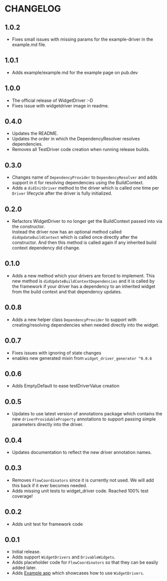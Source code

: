 # CHANGELOG

## 1.0.2

* Fixes small issues with missing params for the example-driver in the example.md file.

## 1.0.1

* Adds example/example.md for the example page on pub.dev

## 1.0.0

* The official release of WidgetDriver :-D
* Fixes issue with widgetdriver image in readme.

## 0.4.0

* Updates the README.
* Updates the order in which the DependencyResolver resolves dependencies.
* Removes all TestDriver code creation when running release builds.

## 0.3.0

* Changes name of `DependencyProvider` to `DependencyResolver` and adds support in it for resolving dependencies using the BuildContext.
* Adds a `didInitDriver` method to the driver which is called one time per `Driver` lifecycle after the driver is fully initialized.

## 0.2.0

* Refactors WidgetDriver to no longer get the BuildContext passed into via the constructor.  
Instead the driver now has an optional method called `didUpdateBuildContext` which is called once directly after the constructor. And then this method is called again if any inherited build context dependency did change.

## 0.1.0

* Adds a new method which your drivers are forced to implement. This new method is `didUpdateBuildContextDependencies` and it is called by the framework if your driver has a dependency to an inherited widget from the build context and that dependency updates.

## 0.0.8

* Adds a new helper class `DependencyProvider` to support with creating/resolving dependencies when needed directly into the widget.

## 0.0.7

* Fixes issues with ignoring of state changes
* enables new generated mixin from `widget_driver_generator ^0.0.6`

## 0.0.6

* Adds EmptyDefault to ease testDriverValue creation

## 0.0.5

* Updates to use latest version of annotations package which contains the new `driverProvidableProperty` annotations to support passing simple parameters directly into the driver.

## 0.0.4

* Updates documentation to reflect the new driver annotation names.

## 0.0.3

* Removes `FlowCoordinators` since it is currently not used. We will add this back if it ever becomes needed.
* Adds missing unit tests to widget_driver code. Reached 100% test coverage!

## 0.0.2

* Adds unit test for framework code

## 0.0.1

* Initial release.
* Adds support `WidgetDrivers` and `DrivableWidgets`.
* Adds placeholder code for `FlowCoordinators` so that they can be easily added later.
* Adds [Example app](example) which showcases how to use `WidgetDrivers`.
